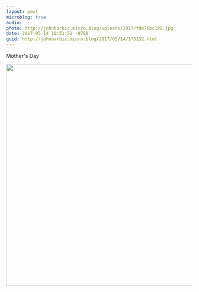 ```yaml
---
layout: post
microblog: true
audio: 
photo: http://johnbarbic.micro.blog/uploads/2017/fde76bc198.jpg
date: 2017-05-14 10:51:52 -0700
guid: http://johnbarbic.micro.blog/2017/05/14/175152.html
---
```

Mother's Day

<img src="http://johnbarbic.micro.blog/uploads/2017/fde76bc198.jpg" width="600" height="600" style="height: auto" />
